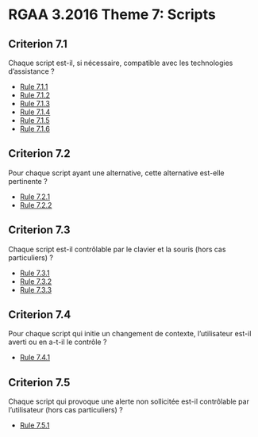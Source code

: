 
# RGAA 3.2016 Theme 7: Scripts

## Criterion 7.1
Chaque script est-il, si nécessaire, compatible avec les technologies d’assistance ?
* [Rule 7.1.1](Rule-7-1-1.md)
* [Rule 7.1.2](Rule-7-1-2.md)
* [Rule 7.1.3](Rule-7-1-3.md)
* [Rule 7.1.4](Rule-7-1-4.md)
* [Rule 7.1.5](Rule-7-1-5.md)
* [Rule 7.1.6](Rule-7-1-6.md)

## Criterion 7.2
Pour chaque script ayant une alternative, cette alternative est-elle pertinente ?
* [Rule 7.2.1](Rule-7-2-1.md)
* [Rule 7.2.2](Rule-7-2-2.md)

## Criterion 7.3
Chaque script est-il contrôlable par le clavier et la souris (hors cas particuliers) ?
* [Rule 7.3.1](Rule-7-3-1.md)
* [Rule 7.3.2](Rule-7-3-2.md)
* [Rule 7.3.3](Rule-7-3-3.md)

## Criterion 7.4
Pour chaque script qui initie un changement de contexte, l’utilisateur est-il averti ou en a-t-il le contrôle ?
* [Rule 7.4.1](Rule-7-4-1.md)

## Criterion 7.5
Chaque script qui provoque une alerte non sollicitée est-il contrôlable par l’utilisateur (hors cas particuliers) ?
* [Rule 7.5.1](Rule-7-5-1.md)


